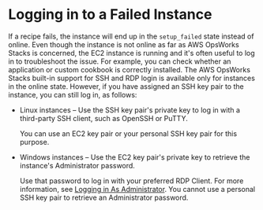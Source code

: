 # Logging in to a Failed Instance<a name="troubleshoot-debug-login"></a>

If a recipe fails, the instance will end up in the `setup_failed` state instead of online\. Even though the instance is not online as far as AWS OpsWorks Stacks is concerned, the EC2 instance is running and it's often useful to log in to troubleshoot the issue\. For example, you can check whether an application or custom cookbook is correctly installed\. The AWS OpsWorks Stacks built\-in support for SSH and RDP login is available only for instances in the online state\. However, if you have assigned an SSH key pair to the instance, you can still log in, as follows:

+ Linux instances – Use the SSH key pair's private key to log in with a third\-party SSH client, such as OpenSSH or PuTTY\.

  You can use an EC2 key pair or your personal SSH key pair for this purpose\.

+ Windows instances – Use the EC2 key pair's private key to retrieve the instance's Administrator password\.

  Use that password to log in with your preferred RDP Client\. For more information, see [Logging in As Administrator](workinginstances-rdp.md#workinginstances-rdp-admin)\. You cannot use a personal SSH key pair to retrieve an Administrator password\.